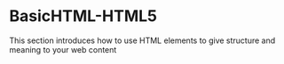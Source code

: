 # BasicHTML-HTML5
This section introduces how to use HTML elements to give structure and meaning to your web content
